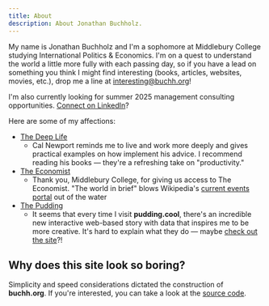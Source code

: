 ```yaml
---
title: About
description: About Jonathan Buchholz.
---
```

My name is Jonathan Buchholz and I'm a sophomore at Middlebury College studying International Politics & Economics. I'm on a quest to understand the world a little more fully with each passing day, so if you have a lead on something you think I might find interesting (books, articles, websites, movies, etc.), drop me a line at [interesting@buchh.org](mailto:interesting@buchh.org)!

I'm also currently looking for summer 2025 management consulting opportunities. [Connect on LinkedIn](https://www.linkedin.com/in/jonathanbuchh/)?

Here are some of my affections:

- [The Deep Life](https://www.thedeeplife.com)
    - Cal Newport reminds me to live and work more deeply and gives practical examples on how implement his advice. I recommend reading his books — they're a refreshing take on "productivity."
- [The Economist](https://www.economist.com)
    - Thank you, Middlebury College, for giving us access to The Economist. "The world in brief" blows Wikipedia's [current events portal](https://en.wikipedia.org/wiki/Portal:Current_events) out of the water
- [The Pudding](https://pudding.cool)
    - It seems that every time I visit **pudding.cool**, there's an incredible new interactive web-based story with data that inspires me to be more creative. It's hard to explain what they do — maybe [check out the site](https://pudding.cool)?!

## Why does this site look so boring?

Simplicity and speed considerations dictated the construction of **buchh.org**. If you're interested, you can take a look at the [source code](https://github.com/JonathanBuchh/buchh.org).
